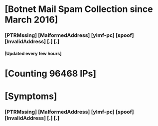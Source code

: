 # [Botnet Mail Spam Collection since March 2016]
### [PTRMssing] [MalformedAddress] [ylmf-pc] [spoof] [InvalidAddress] [.] [.]
#### [Updated every few hours]

# [Counting 96468 IPs]

# [Symptoms] 
###   [PTRMssing] [MalformedAddress] [ylmf-pc] [spoof] [InvalidAddress] [.] [.]
